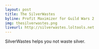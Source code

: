 ```yaml
---
layout: post
title: The SilverWastes
byline: Profit Maximizer for Guild Wars 2
img: thesilverwastes.png
liveurl: http://silverwastes.loltools.net
---
```

SilverWastes helps you not waste silver.